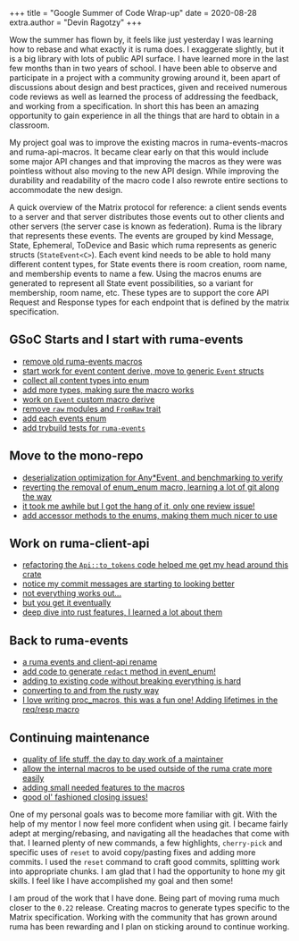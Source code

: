 +++
title = "Google Summer of Code Wrap-up"
date = 2020-08-28
extra.author = "Devin Ragotzy"
+++

Wow the summer has flown by, it feels like just yesterday I was learning how to rebase and what exactly it is ruma does. I exaggerate slightly, but it is a big library with lots of public API surface. I have learned more in the last few months than in two years of school. I have been able to observe and participate in a project with a community growing around it, been apart of discussions about design and best practices, given and received numerous code reviews as well as learned the process of addressing the feedback, and working from a specification. In short this has been an amazing opportunity to gain experience in all the things that are hard to obtain in a classroom.

My project goal was to improve the existing macros in ruma-events-macros and ruma-api-macros. It became clear early on that this would include some major API changes and that improving the macros as they were was pointless without also moving to the new API design. While improving the durability and readability of the macro code I also rewrote entire sections to accommodate the new design.

A quick overview of the Matrix protocol for reference: a client sends events to a server and that server distributes those events out to other clients and other servers (the server case is known as federation). Ruma is the library that represents these events. The events are grouped by kind Message, State, Ephemeral, ToDevice and Basic which ruma represents as generic structs (`StateEvent<C>`). Each event kind needs to be able to hold many different content types, for State events there is room creation, room name, and membership events to name a few. Using the macros enums are generated to represent all State event possibilities, so a variant for membership, room name, etc. These types are to support the core API Request and Response types for each endpoint that is defined by the matrix specification.

## GSoC Starts and I start with ruma-events

 - [remove old ruma-events macros](https://github.com/ruma/ruma-events/pull/85)
 - [start work for event content derive, move to generic `Event` structs](https://github.com/ruma/ruma-events/pull/86)
 - [collect all content types into enum](https://github.com/ruma/ruma-events/pull/101)
 - [add more types, making sure the macro works](https://github.com/ruma/ruma-events/pull/107)
 - [work on `Event` custom macro derive](https://github.com/ruma/ruma-events/pull/108)
 - [remove `raw` modules and `FromRaw` trait](https://github.com/ruma/ruma-events/pull/111)
 - [add each events enum](https://github.com/ruma/ruma-events/pull/119)
 - [add trybuild tests for `ruma-events`](https://github.com/ruma/ruma-events/pull/122)

## Move to the mono-repo

 - [deserialization optimization for Any*Event, and benchmarking to verify](https://github.com/ruma/ruma/pull/52)
 - [reverting the removal of enum_enum macro, learning a lot of git along the way](https://github.com/ruma/ruma/pull/68)
 - [it took me awhile but I got the hang of it, only one review issue!](https://github.com/ruma/ruma/pull/69)
 - [add accessor methods to the enums, making them much nicer to use](https://github.com/ruma/ruma/pull/97)

## Work on ruma-client-api

 - [refactoring the `Api::to_tokens` code helped me get my head around this crate](https://github.com/ruma/ruma/pull/104)
 - [notice my commit messages are starting to looking better](https://github.com/ruma/ruma/pull/105)
 - [not everything works out...](https://github.com/ruma/ruma/pull/108)
 - [but you get it eventually](https://github.com/ruma/ruma/pull/109)
 - [deep dive into rust features, I learned a lot about them](https://github.com/ruma/ruma/pull/111)

## Back to ruma-events

 - [a ruma events and client-api rename](https://github.com/ruma/ruma/pull/130)
 - [add code to generate `redact` method in event_enum!](https://github.com/ruma/ruma/pull/138)
 - [adding to existing code without breaking everything is hard](https://github.com/ruma/ruma/pull/139)
 - [converting to and from the rusty way](https://github.com/ruma/ruma/pull/155)
 - [I love writing proc_macros, this was a fun one! Adding lifetimes in the req/resp macro](https://github.com/ruma/ruma/pull/179)

## Continuing maintenance

 - [quality of life stuff, the day to day work of a maintainer](https://github.com/ruma/ruma/pull/190)
 - [allow the internal macros to be used outside of the ruma crate more easily](https://github.com/ruma/ruma/pull/201)
 - [adding small needed features to the macros](https://github.com/ruma/ruma/pull/213)
 - [good ol' fashioned closing issues!](https://github.com/ruma/ruma/pull/234)

 One of my personal goals was to become more familiar with git. With the help of my mentor I now feel more confident when using git. I became fairly adept at merging/rebasing, and navigating all the headaches that come with that. I learned plenty of new commands, a few highlights, `cherry-pick` and specific uses of `reset` to avoid copy/pasting fixes and adding more commits. I used the `reset` command to craft good commits, splitting work into appropriate chunks. I am glad that I had the opportunity to hone my git skills. I feel like I have accomplished my goal and then some!

 I am proud of the work that I have done. Being part of moving ruma much closer to the `0.22` release. Creating macros to generate types specific to the Matrix specification. Working with the community that has grown around ruma has been rewarding and I plan on sticking around to continue working.